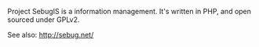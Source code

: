 Project SebugIS is a information management. It's written in PHP, and open sourced under GPLv2.

See also: http://sebug.net/